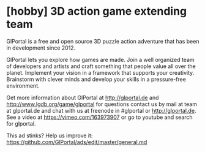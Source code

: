# [hobby] 3D action game extending team

GlPortal is a free and open source 3D puzzle action adventure that has been in development since 2012.

GlPortal lets you explore how games are made. Join a well organized team of developers and artists and craft something that people value all over the planet. Implement your vision in a framework that supports your creativity. Brainstorm with clever minds and develop your skills in a pressure-free environment.

Get more information about GlPortal at http://glportal.de and http://www.lgdb.org/game/glportal for questions contact us by mail at team at glportal.de and chat with us at freenode in #glportal or http://glportal.de. See a video at https://vimeo.com/163973907 or go to youtube and search for glportal.

This ad stinks? Help us improve it: https://github.com/GlPortal/ads/edit/master/general.md
